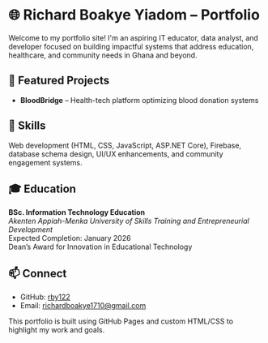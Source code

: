 # 🌐 Richard Boakye Yiadom – Portfolio

Welcome to my portfolio site! I'm an aspiring IT educator, data analyst, and developer focused on building impactful systems that address education, healthcare, and community needs in Ghana and beyond.

## 🚀 Featured Projects
- **BloodBridge** – Health-tech platform optimizing blood donation systems


## 🧠 Skills
Web development (HTML, CSS, JavaScript, ASP.NET Core), Firebase, database schema design, UI/UX enhancements, and community engagement systems.

## 🎓 Education
**BSc. Information Technology Education**  
_Akenten Appiah-Menka University of Skills Training and Entrepreneurial Development_  
Expected Completion: January 2026  
Dean’s Award for Innovation in Educational Technology

## 📫 Connect
- GitHub: [rby122](https://github.com/rby122)
- Email: richardboakye1710@gmail.com

This portfolio is built using GitHub Pages and custom HTML/CSS to highlight my work and goals.
